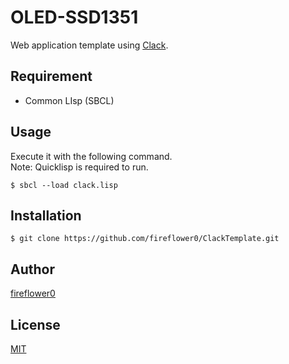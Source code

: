 # OLED-SSD1351

Web application template using [Clack](https://github.com/fukamachi/clack).  

## Requirement

- Common LIsp (SBCL)

## Usage

Execute it with the following command.  
Note: Quicklisp is required to run.  

    $ sbcl --load clack.lisp

## Installation

    $ git clone https://github.com/fireflower0/ClackTemplate.git

## Author

[fireflower0](https://twitter.com/fireflower0)  

## License

[MIT](https://choosealicense.com/licenses/mit/)  
